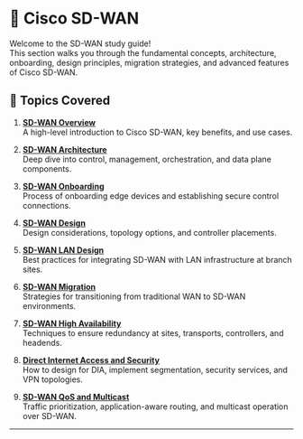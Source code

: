 # 📡 Cisco SD-WAN

Welcome to the SD-WAN study guide!  
This section walks you through the fundamental concepts, architecture, onboarding, design principles, migration strategies, and advanced features of Cisco SD-WAN.


## 📖 Topics Covered

1. **[SD-WAN Overview](sd-wan-overview.md)**  
   A high-level introduction to Cisco SD-WAN, key benefits, and use cases.

2. **[SD-WAN Architecture](sd-wan-architecture.md)**  
   Deep dive into control, management, orchestration, and data plane components.

3. **[SD-WAN Onboarding](sd-wan-onboarding.md)**  
   Process of onboarding edge devices and establishing secure control connections.

4. **[SD-WAN Design](sd-wan-design.md)**  
   Design considerations, topology options, and controller placements.

5. **[SD-WAN LAN Design](sd-wan-lan.md)**  
   Best practices for integrating SD-WAN with LAN infrastructure at branch sites.

6. **[SD-WAN Migration](sd-wan-migration.md)**  
   Strategies for transitioning from traditional WAN to SD-WAN environments.

7. **[SD-WAN High Availability](sd-wan-high-availability.md)**  
   Techniques to ensure redundancy at sites, transports, controllers, and headends.

8. **[Direct Internet Access and Security](sd-wan-dia-security.md)**  
   How to design for DIA, implement segmentation, security services, and VPN topologies.

9. **[SD-WAN QoS and Multicast](sd-wan-qos.md)**  
   Traffic prioritization, application-aware routing, and multicast operation over SD-WAN.

---
